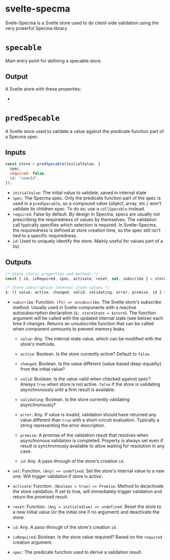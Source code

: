 # svelte-specma

Svele-Specma is a Svelte store used to do client-side validation using the very powerful Specma library.

# `specable`

Main entry point for defining a specable store.

## Output

A Svelte store with these properties:

-

# `predSpecable`

A Svelte store used to validate a value against the predicate function part of a Specma spec.

## Inputs

```js
const store = predSpecable(initialValue, {
  spec,
  required: false,
  id: "someId",
});
```

- `initialValue`: The initial value to validate, saved in internal state
- `spec`: The Specma spec. Only the predicate function part of the spec is used in a `predSpecable`, so a compound value (object, array, etc.) won't validate its children spec. To do so, use a `collSpecable` instead.
- `required`: False by default. By design in Specma, specs are usually not prescribing the requiredness of values by themselves. The validation call typically specifies which selection is required. In Svelte-Specma, the requiredness is defined at store creation time, so the spec still isn't tied to a specific requiredness.
- `id`: Used to uniquely identify the store. Mainly useful for values part of a list.

## Outputs

```js
/* Store static properties and methods */
const { id, isRequired, spec, activate, reset, set, subscribe } = store;

/* Store subscription internal state values */
$: ({ value, active, changed, valid, validating, error, promise, id } = $store);
```

- `subscribe`: Function. `(fn) => unsubscribe`. The Svelte store's subscribe method. Usually used in Svelte components with a reactive autosubscription declaration (`$: storeState = $store`). The function argument will be called with the updated internal state (see below) each time it changes. Returns an unsubscribe function that can be called when component unmounts to prevent memory leaks.

  - `value`: Any. The internal state value, which can be modified with the store's methods.

  - `active`: Boolean. Is the store currently active? Default to `false`.

  - `changed`: Boolean. Is the value different (value based deep-equality) from the initial value?

  - `valid`: Boolean. Is the value valid when checked against spec? Always `true` when store is not active. `false` if the store is validating asynchronously until a firm result is available.

  - `validating`: Boolean. Is the store currently validating asynchronously?

  - `error`: Any. If value is invalid, validation should have returned any value different than `true` with a short-circuit evaluation. Typically a string representing the error description.

  - `promise`: A promise of the validation result that resolves when asynchronous validation is completed. Property is always set even if result is synchronously available to allow waiting for resolution in any case.

  - `id`: Any. A pass-through of the store's creation `id`.

- `set`: Function. `(Any) => undefined`. Set the store's internal value to a new one. Will trigger validation if store is active.

- `activate`: Function. `(Boolean = true) => Promise`. Method to de/activate the store validation. If set to true, will immediately trigger validation and return the promised result.

- `reset`: Function. `(Any = initialValue) => undefined`. Reset the store to a new initial value (or the initial one if no argument) and deactivate the store.

- `id`: Any. A pass-through of the store's creation `id`.

- `isRequired`: Boolean. Is the store value required? Based on the `required` creation argument.

- `spec`: The predicate function used to derive a validation result.

